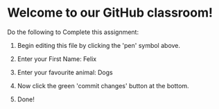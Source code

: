 # Welcome to our GitHub classroom!

Do the following to Complete this assignment:

1. Begin editing this file by clicking the 'pen' symbol above.

2. Enter your First Name: Felix

3. Enter your favourite animal: Dogs

4. Now click the green 'commit changes' button at the bottom.

5. Done!
